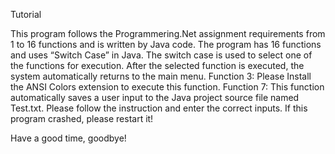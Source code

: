 Tutorial 

This program follows the Programmering.Net assignment requirements from 1 to 16 functions and is written by Java code.
The program has 16 functions and uses “Switch Case” in Java. The switch case is used to select one of the functions for execution.
After the selected function is executed, the system automatically returns to the main menu.
Function 3: Please Install the ANSI Colors extension to execute this function. 
Function 7: This function automatically saves a user input to the Java project source file named Test.txt.
Please follow the instruction and enter the correct inputs.
If this program crashed, please restart it!  

Have a good time, goodbye!
